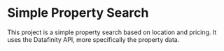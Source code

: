 # Simple Property Search
This project is a simple property search based on location and pricing. It uses the Datafinity API, more specifically the property data.
